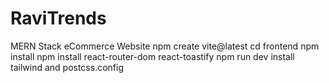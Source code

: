 # RaviTrends
MERN Stack eCommerce Website
npm create vite@latest
cd frontend
npm install
npm install react-router-dom react-toastify
npm run dev
install tailwind and postcss.config
